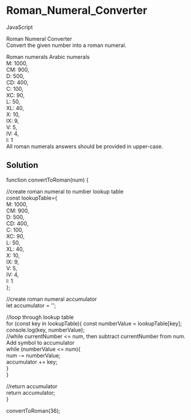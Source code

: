 # Roman_Numeral_Converter
JavaScript

Roman Numeral Converter  
Convert the given number into a roman numeral.  
  
Roman numerals	Arabic numerals  
M:	1000,  
CM:	900,  
D:	500,  
CD:	400,  
C:	100,  
XC:	90,  
L:	50,  
XL:	40,  
X:	10,  
IX:	9,  
V:	5,  
IV:	4,  
I:	1  
All roman numerals answers should be provided in upper-case.  
  
## Solution  
  
function convertToRoman(num) {  
  
  //create roman numeral to number lookup table  
  const lookupTable={  
    M: 1000,  
    CM: 900,  
    D: 500,  
    CD: 400,  
    C: 100,  
    XC: 90,  
    L: 50,  
    XL: 40,  
    X: 10,  
    IX: 9,  
    V: 5,  
    IV: 4,  
    I: 1  
  };  
        
  //create roman numeral accumulator  
  let accumulator = '';  
  
  //loop through lookup table  
  for (const key in lookupTable){ 
    const numberValue = lookupTable[key];  
    console.log(key, numberValue);  
    //while currentNumber <= num, then subtract currentNumber from num. Add symbol to accumulator  
    while (numberValue <= num){  
      num -= numberValue;  
      accumulator += key;  
    }  
  }  
  
  //return accumulator  
 return accumulator;  
}  
  
convertToRoman(36);
